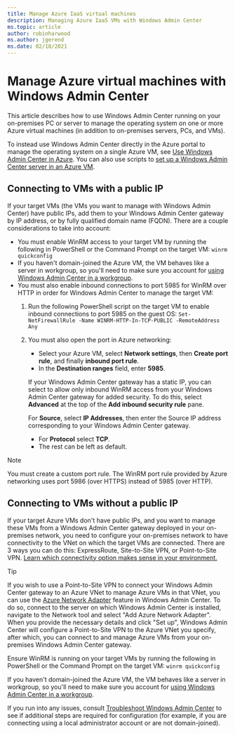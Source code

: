 ```yaml
---
title: Manage Azure IaaS virtual machines
description: Managing Azure IaaS VMs with Windows Admin Center
ms.topic: article
author: robinharwood
ms.author: jgerend
ms.date: 02/18/2021
---
```

# Manage Azure virtual machines with Windows Admin Center

This article describes how to use Windows Admin Center running on your on-premises PC or server to manage the operating system on one or more Azure virtual machines (in addition to on-premises servers, PCs, and VMs).

To instead use Windows Admin Center directly in the Azure portal to manage the operating system on a single Azure VM, see [Use Windows Admin Center in Azure](manage-vm.md). You can also use scripts to [set up a Windows Admin Center server in an Azure VM](deploy-wac-in-azure.md).

## Connecting to VMs with a public IP

If your target VMs (the VMs you want to manage with Windows Admin Center) have public IPs, add them to your Windows Admin Center gateway by IP address, or by fully qualified domain name (FQDN). There are a couple considerations to take into account:

- You must enable WinRM access to your target VM by running the following in PowerShell or the Command Prompt on the target VM: `winrm quickconfig`
- If you haven't domain-joined the Azure VM, the VM behaves like a server in workgroup, so you'll need to make sure you account for [using Windows Admin Center in a workgroup](../support/troubleshooting.md#using-windows-admin-center-in-a-workgroup).
- You must also enable inbound connections to port 5985 for WinRM over HTTP in order for Windows Admin Center to manage the target VM:
  1. Run the following PowerShell script on the target VM to enable inbound connections to port 5985 on the guest OS:
     `Set-NetFirewallRule -Name WINRM-HTTP-In-TCP-PUBLIC -RemoteAddress Any`

  2. You must also open the port in Azure networking:

     - Select your Azure VM, select **Network settings**, then **Create port rule**, and finally **inbound port rule**.
     - In the **Destination ranges** field, enter **5985**.

     If your Windows Admin Center gateway has a static IP, you can select to allow only inbound WinRM access from your Windows Admin Center gateway for added security.
     To do this, select **Advanced** at the top of the **Add inbound security rule** pane.

     For **Source**, select **IP Addresses**, then enter the Source IP address corresponding to your Windows Admin Center gateway.

     - For **Protocol** select **TCP**.
     - The rest can be left as default.

> [!NOTE]
> You must create a custom port rule. The WinRM port rule provided by Azure networking uses port 5986 (over HTTPS) instead of 5985 (over HTTP).

## Connecting to VMs without a public IP

If your target Azure VMs don't have public IPs, and you want to manage these VMs from a Windows Admin Center gateway deployed in your on-premises network, you need to configure your on-premises network to have connectivity to the VNet on which the target VMs are connected. There are 3 ways you can do this: ExpressRoute, Site-to-Site VPN, or Point-to-Site VPN. [Learn which connectivity option makes sense in your environment.](/azure/vpn-gateway/vpn-gateway-plan-design)

>[!TIP]
>If you wish to use a Point-to-Site VPN to connect your Windows Admin Center gateway to an Azure VNet to manage Azure VMs in that VNet, you can use the [Azure Network Adapter](https://aka.ms/WACNetworkAdapter) feature in Windows Admin Center. To do so, connect to the server on which Windows Admin Center is installed, navigate to the Network tool and select "Add Azure Network Adapter". When you provide the necessary details and click "Set up", Windows Admin Center will configure a Point-to-Site VPN to the Azure VNet you specify, after which, you can connect to and manage Azure VMs from your on-premises Windows Admin Center gateway.

Ensure WinRM is running on your target VMs by running the following in PowerShell or the Command Prompt on the target VM: `winrm quickconfig`

If you haven't domain-joined the Azure VM, the VM behaves like a server in workgroup, so you'll need to make sure you account for [using Windows Admin Center in a workgroup](../support/troubleshooting.md#using-windows-admin-center-in-a-workgroup).

If you run into any issues, consult [Troubleshoot Windows Admin Center](../support/troubleshooting.md) to see if additional steps are required for configuration (for example, if you are connecting using a local administrator account or are not domain-joined).
